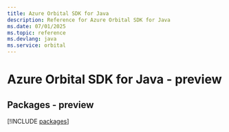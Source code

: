```yaml
---
title: Azure Orbital SDK for Java
description: Reference for Azure Orbital SDK for Java
ms.date: 07/01/2025
ms.topic: reference
ms.devlang: java
ms.service: orbital
---
```

# Azure Orbital SDK for Java - preview
## Packages - preview
[!INCLUDE [packages](orbital-index.md)]